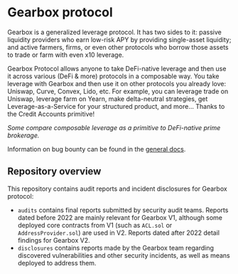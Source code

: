 # Gearbox protocol

Gearbox is a generalized leverage protocol. It has two sides to it: passive liquidity providers who earn low-risk APY by providing single-asset liquidity; and active farmers, firms, or even other protocols who borrow those assets to trade or farm with even x10 leverage.

Gearbox Protocol allows anyone to take DeFi-native leverage and then use it across various (DeFi & more) protocols in a composable way. You take leverage with Gearbox and then use it on other protocols you already love: Uniswap, Curve, Convex, Lido, etc. For example, you can leverage trade on Uniswap, leverage farm on Yearn, make delta-neutral strategies, get Leverage-as-a-Service for your structured product, and more... Thanks to the Credit Accounts primitive! 

_Some compare composable leverage as a primitive to DeFi-native prime brokerage._

Information on bug bounty can be found in the [general docs]([url](https://docs.gearbox.finance/risk-and-security/audits-bug-bounty)).

## Repository overview

This repository contains audit reports and incident disclosures for Gearbox protocol:

- `audits` contains final reports submitted by security audit teams. Reports dated before 2022 are mainly relevant for Gearbox V1, although some deployed core contracts from V1 (such as `ACL.sol` or `AddressProvider.sol`) are used in V2. Reports dated after 2022 detail findings for Gearbox V2.
- `disclosures` contains reports made by the Gearbox team regarding discovered vulnerabilities and other security incidents, as well as means deployed to address them.
